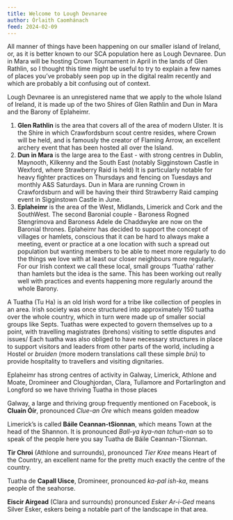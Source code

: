 ```yaml
---
title: Welcome to Lough Devnaree
author: Órlaith Caomhánach
feed: 2024-02-09
---
```


All manner of things have been happening on our smaller island of Ireland, or, as it is better known to our SCA population here as Lough Devnaree.  Dun in Mara will be hosting Crown Tournament in April in the lands of Glen Rathlin, so I thought this time might be useful to try to explain a few names of places you’ve probably seen pop up in the digital realm recently and which are probably a bit confusing out of context.   

Lough Devnaree is an unregistered name that we apply to the whole Island of Ireland, it is made up of the two Shires of Glen Rathlin and Dun in Mara and the Barony of Eplaheimr.  

1. **Glen Rathlin** is the area that covers all of the area of modern Ulster.  It is the Shire in which Crawfordsburn scout centre resides, where Crown will be held, and is famously the creator of Flaming Arrow, an excellent archery event that has been hosted all over the Island.
2. **Dun in Mara** is the large area to the East - with strong centres in Dublin, Maynooth, Kilkenny and the South East (notably Sigginstown Castle in Wexford, where Strawberry Raid is held) It is particularly notable for heavy fighter practices on Thursdays and fencing on Tuesdays and monthly A&S Saturdays.   Dun in Mara are running Crown in Crawfordsburn and will be having their third Strawberry Raid camping event in Sigginstown Castle in June.   
3. **Eplaheimr** is the area of the West, Midlands, Limerick and Cork and the SouthWest. The second Baronial couple - Baroness Rogned Stengrimova and Baroness Adele de Chaddwyke  are now on the Baronial thrones.  Eplaheimr has decided to support the concept of villages or hamlets, conscious that it can be hard to always make a meeting, event or practice at a one location with such a spread out population but wanting members to be able to meet more regularly to do the things we love with at least our closer neighbours more regularly.  For our Irish context we call these local, small groups ‘Tuatha’ rather than hamlets but the idea is the same.  This has been working out really well with practices and events happening more regularly around the whole Barony.  

A Tuatha (Tu Ha) is an old Irish word for a tribe like collection of peoples in an area.   Irish society was once structured into approximately 150 tuatha over the whole country, which in turn were made up of smaller social groups like Septs.   Tuathas were expected to govern themselves up to a point, with travelling magistrates (brehons) visiting to settle disputes and issues/  Each tuatha was also obliged to have necessary structures in place to support visitors and leaders from other parts of the world, including a Hostel or _bruiden_  (more modern translations call these simple _brú_) to provide hospitality to travellers and visiting dignitaries.  


 Eplaheimr has strong centres of activity in Galway, Limerick, Athlone and Moate, Dromineer and Cloughjordan, Clara, Tullamore and Portarlington and Longford so we have thriving Tuatha in those places


Galway, a large and thriving group frequently mentioned on Facebook, is **Cluain Óír**, pronounced _Clue-an Ore_ which means golden meadow

Limerick’s is called **Báile Ceannan-tSionnan**, which means Town at the head of the Shannon.  It is pronounced _Ball-ya kya-nan tchun-nan_ so to speak of the people here you say Tuatha de Báile Ceannan-TSionnan. 

**Tir Chroi** (Athlone and surrounds), pronounced _Tier Kree_ means Heart of the Country, an excellent name for the pretty much exactly the centre of the country. 

Tuatha de **Capall Uisce**, Dromineer, pronounced _ka-pal ish-ka_, means people of the seahorse.  

**Eiscir Airgead** (Clara and surrounds) pronounced _Esker Ar-i-Ged_ means Silver Esker, eskers being a notable part of the landscape in that area.  